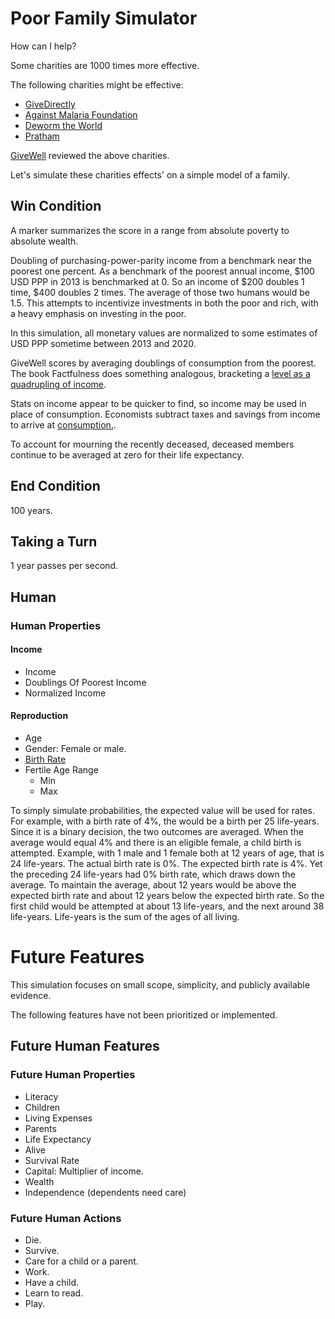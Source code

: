 # Poor Family Simulator

How can I help?

Some charities are 1000 times more effective.

The following charities might be effective:

- [GiveDirectly](https://www.givewell.org/charities/give-directly)
- [Against Malaria Foundation](https://www.givewell.org/charities/amf)
- [Deworm the World](https://www.givewell.org/charities/deworm-world-initiative)
- [Pratham](https://www.givewell.org/international/charities/pratham)

[GiveWell](https://www.givewell.org) reviewed the above charities. 

Let's simulate these charities effects' on a simple model of a family.

## Win Condition

A marker summarizes the score in a range from absolute poverty to absolute wealth.

Doubling of purchasing-power-parity income from a benchmark near the poorest one percent. As a benchmark of the poorest annual income, $100 USD PPP in 2013 is benchmarked at 0. So an income of $200 doubles 1 time, $400 doubles 2 times. The average of those two humans would be 1.5. This attempts to incentivize investments in both the poor and rich, with a heavy emphasis on investing in the poor.

In this simulation, all monetary values are normalized to some estimates of USD PPP sometime between 2013 and 2020. 

GiveWell scores by averaging doublings of consumption from the poorest. The book Factfulness does something analogous, bracketing a [level as a quadrupling of income](https://www.gapminder.org/topics/four-income-levels).

Stats on income appear to be quicker to find, so income may be used in place of consumption. Economists subtract taxes and savings from income to arrive at [consumption.](https://en.wikipedia.org/wiki/Consumption_(economics)).

To account for mourning the recently deceased, deceased members continue to be averaged at zero for their life expectancy.

## End Condition

100 years.

## Taking a Turn

1 year passes per second.

## Human

### Human Properties

#### Income

- Income
- Doublings Of Poorest Income
- Normalized Income

#### Reproduction

- Age
- Gender: Female or male.
- [Birth Rate](https://en.wikipedia.org/wiki/Birth_rate)
- Fertile Age Range
    - Min
    - Max

To simply simulate probabilities, the expected value will be used for rates. For example, with a birth rate of 4%, the would be a birth per 25 life-years. Since it is a binary decision, the two outcomes are averaged. When the average would equal 4% and there is an eligible female, a child birth is attempted. Example, with 1 male and 1 female both at 12 years of age, that is 24 life-years. The actual birth rate is 0%. The expected birth rate is 4%. Yet the preceding 24 life-years had 0% birth rate, which draws down the average. To maintain the average, about 12 years would be above the expected birth rate and about 12 years below the expected birth rate. So the first child would be attempted at about 13 life-years, and the next around 38 life-years. Life-years is the sum of the ages of all living.

# Future Features

This simulation focuses on small scope, simplicity, and publicly available evidence.

The following features have not been prioritized or implemented.

## Future Human Features

### Future Human Properties

- Literacy
- Children
- Living Expenses
- Parents
- Life Expectancy
- Alive
- Survival Rate
- Capital: Multiplier of income.
- Wealth
- Independence (dependents need care)

### Future Human Actions

- Die.
- Survive.
- Care for a child or a parent.
- Work.
- Have a child.
- Learn to read.
- Play.
